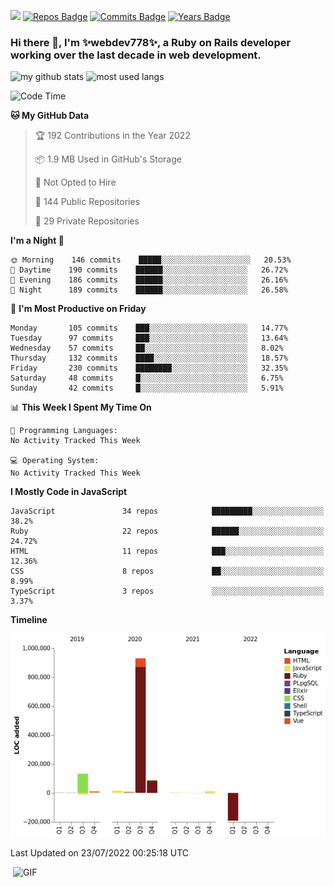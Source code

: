 ![](https://visitor-badge.glitch.me/badge?page_id=webdev778.webdev778)
[![Repos Badge](https://badges.pufler.dev/repos/webdev778)](https://badges.pufler.dev)
[![Commits Badge](https://badges.pufler.dev/commits/monthly/webdev778)](https://badges.pufler.dev)
[![Years Badge](https://badges.pufler.dev/years/webdev778)](https://badges.pufler.dev)
### Hi there 👋, I'm ✨webdev778✨, a Ruby on Rails developer working over the last decade in web development.


![my github stats](https://github-readme-stats.vercel.app/api?username=webdev778&show_icons=true&theme=tokyonight&line_height=27)
![most used langs](https://github-readme-stats.vercel.app/api/top-langs/?username=webdev778&hide=css,html&theme=tokyonight)

<!--START_SECTION:waka-->
![Code Time](http://img.shields.io/badge/Code%20Time-0%20secs-blue)

**🐱 My GitHub Data** 

> 🏆 192 Contributions in the Year 2022
 > 
> 📦 1.9 MB Used in GitHub's Storage 
 > 
> 🚫 Not Opted to Hire
 > 
> 📜 144 Public Repositories 
 > 
> 🔑 29 Private Repositories  
 > 
**I'm a Night 🦉** 

```text
🌞 Morning    146 commits    █████░░░░░░░░░░░░░░░░░░░░   20.53% 
🌆 Daytime    190 commits    ██████░░░░░░░░░░░░░░░░░░░   26.72% 
🌃 Evening    186 commits    ██████░░░░░░░░░░░░░░░░░░░   26.16% 
🌙 Night      189 commits    ██████░░░░░░░░░░░░░░░░░░░   26.58%

```
📅 **I'm Most Productive on Friday** 

```text
Monday       105 commits    ███░░░░░░░░░░░░░░░░░░░░░░   14.77% 
Tuesday      97 commits     ███░░░░░░░░░░░░░░░░░░░░░░   13.64% 
Wednesday    57 commits     ██░░░░░░░░░░░░░░░░░░░░░░░   8.02% 
Thursday     132 commits    ████░░░░░░░░░░░░░░░░░░░░░   18.57% 
Friday       230 commits    ████████░░░░░░░░░░░░░░░░░   32.35% 
Saturday     48 commits     █░░░░░░░░░░░░░░░░░░░░░░░░   6.75% 
Sunday       42 commits     █░░░░░░░░░░░░░░░░░░░░░░░░   5.91%

```


📊 **This Week I Spent My Time On** 

```text
💬 Programming Languages: 
No Activity Tracked This Week

💻 Operating System: 
No Activity Tracked This Week

```

**I Mostly Code in JavaScript** 

```text
JavaScript               34 repos            █████████░░░░░░░░░░░░░░░░   38.2% 
Ruby                     22 repos            ██████░░░░░░░░░░░░░░░░░░░   24.72% 
HTML                     11 repos            ███░░░░░░░░░░░░░░░░░░░░░░   12.36% 
CSS                      8 repos             ██░░░░░░░░░░░░░░░░░░░░░░░   8.99% 
TypeScript               3 repos             ░░░░░░░░░░░░░░░░░░░░░░░░░   3.37%

```


**Timeline**

![Chart not found](https://raw.githubusercontent.com/webdev778/webdev778/master/charts/bar_graph.png) 


 Last Updated on 23/07/2022 00:25:18 UTC
<!--END_SECTION:waka-->

<img align="right" alt="GIF" src="https://github.com/webdev778/webdev778/blob/main/code.gif?raw=true" width="500" height="320" />

<!--
**webdev778/webdev778** is a ✨ _special_ ✨ repository because its `README.md` (this file) appears on your GitHub profile.

Here are some ideas to get you started:

- 🔭 I’m currently working on ...
- 🌱 I’m currently learning ...
- 👯 I’m looking to collaborate on ...
- 🤔 I’m looking for help with ...
- 💬 Ask me about ...
- 📫 How to reach me: ...
- 😄 Pronouns: ...
- ⚡ Fun fact: ...
-->
